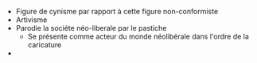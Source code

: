 - Figure de cynisme par rapport à cette figure non-conformiste
- Artivisme
- Parodie la sociéte néo-liberale par le pastiche
	- Se présente comme acteur du monde néolibérale dans l'ordre de la caricature
-